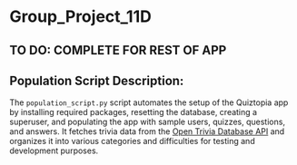 # Group_Project_11D

## TO DO: COMPLETE FOR REST OF APP

## Population Script Description:
The `population_script.py` script automates the setup of the Quiztopia app by installing required packages, resetting the database, creating a superuser, and populating the app with sample users, quizzes, questions, and answers. It fetches trivia data from the [Open Trivia Database API](https://opentdb.com) and organizes it into various categories and difficulties for testing and development purposes.